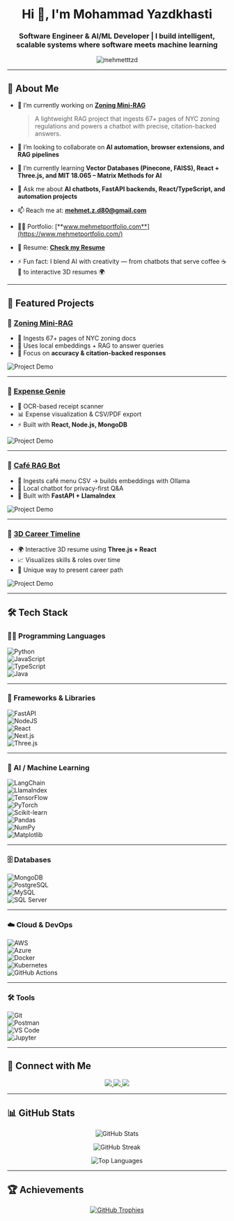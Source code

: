 <h1 align="center">Hi 👋, I'm Mohammad Yazdkhasti</h1>
<h3 align="center">Software Engineer & AI/ML Developer | I build intelligent, scalable systems where software meets machine learning</h3>

<p align="center">
  <img src="https://komarev.com/ghpvc/?username=mehmetttzd&label=Profile%20views&color=0e75b6&style=flat" alt="mehmetttzd" />
</p>

---

## 🚀 About Me  

- 🔭 I’m currently working on **[Zoning Mini-RAG](https://github.com/Mehmetttzd/Zoning-Mini-RAG)**  
   > A lightweight RAG project that ingests 67+ pages of NYC zoning regulations and powers a chatbot with precise, citation-backed answers.  

- 👯 I’m looking to collaborate on **AI automation, browser extensions, and RAG pipelines**  

- 🌱 I’m currently learning **Vector Databases (Pinecone, FAISS), React + Three.js, and MIT 18.065 – Matrix Methods for AI**  

- 💬 Ask me about **AI chatbots, FastAPI backends, React/TypeScript, and automation projects**  

- 📫 Reach me at: **mehmet.z.d80@gmail.com**  

- 👨‍💻 Portfolio: [**www.mehmetportfolio.com**](https://www.mehmetportfolio.com/)  

- 📄 Resume: [**Check my Resume**](https://www.mehmetportfolio.com/)  

- ⚡ Fun fact: I blend AI with creativity — from chatbots that serve coffee ☕🤖 to interactive 3D resumes 🌍  

---

## 🌟 Featured Projects  

### 🔹 [Zoning Mini-RAG](https://github.com/Mehmetttzd/Zoning-Mini-RAG)  
- 📖 Ingests 67+ pages of NYC zoning docs  
- 🧠 Uses local embeddings + RAG to answer queries  
- 🎯 Focus on **accuracy & citation-backed responses**  

![Project Demo](https://via.placeholder.com/800x400.png?text=Zoning+Mini-RAG+Demo)  

---

### 🔹 [Expense Genie](https://github.com/Mehmetttzd/Expense-Genie)  
- 📸 OCR-based receipt scanner  
- 📊 Expense visualization & CSV/PDF export  
- ⚡ Built with **React, Node.js, MongoDB**  

![Project Demo](https://via.placeholder.com/800x400.png?text=Expense+Genie+Demo)  

---

### 🔹 [Café RAG Bot](https://github.com/Mehmetttzd/Cafe-RAG-Bot)  
- 🍵 Ingests café menu CSV → builds embeddings with Ollama  
- 🤖 Local chatbot for privacy-first Q&A  
- 🔌 Built with **FastAPI + LlamaIndex**  

![Project Demo](https://via.placeholder.com/800x400.png?text=Cafe+RAG+Bot+Demo)  

---

### 🔹 [3D Career Timeline](https://github.com/Mehmetttzd/3D-Career-Timeline)  
- 🌍 Interactive 3D resume using **Three.js + React**  
- 📈 Visualizes skills & roles over time  
- 🎨 Unique way to present career path  

![Project Demo](https://via.placeholder.com/800x400.png?text=3D+Career+Timeline+Demo)  

---

## 🛠️ Tech Stack  

### 👨‍💻 Programming Languages  
![Python](https://img.shields.io/badge/Python-3776AB?style=for-the-badge&logo=python&logoColor=white)  
![JavaScript](https://img.shields.io/badge/JavaScript-F7DF1E?style=for-the-badge&logo=javascript&logoColor=black)  
![TypeScript](https://img.shields.io/badge/TypeScript-007ACC?style=for-the-badge&logo=typescript&logoColor=white)  
![Java](https://img.shields.io/badge/Java-ED8B00?style=for-the-badge&logo=java&logoColor=white)  

---

### 🧩 Frameworks & Libraries  
![FastAPI](https://img.shields.io/badge/FastAPI-009688?style=for-the-badge&logo=fastapi&logoColor=white)  
![NodeJS](https://img.shields.io/badge/Node.js-339933?style=for-the-badge&logo=nodedotjs&logoColor=white)  
![React](https://img.shields.io/badge/React-20232A?style=for-the-badge&logo=react&logoColor=61DAFB)  
![Next.js](https://img.shields.io/badge/Next.js-000000?style=for-the-badge&logo=nextdotjs&logoColor=white)  
![Three.js](https://img.shields.io/badge/Three.js-000000?style=for-the-badge&logo=three.js&logoColor=white)  

---

### 🤖 AI / Machine Learning  
![LangChain](https://img.shields.io/badge/LangChain-000000?style=for-the-badge&logo=chainlink&logoColor=white)  
![LlamaIndex](https://img.shields.io/badge/LlamaIndex-FF6F00?style=for-the-badge&logo=llama&logoColor=white)  
![TensorFlow](https://img.shields.io/badge/TensorFlow-FF6F00?style=for-the-badge&logo=tensorflow&logoColor=white)  
![PyTorch](https://img.shields.io/badge/PyTorch-EE4C2C?style=for-the-badge&logo=pytorch&logoColor=white)  
![Scikit-learn](https://img.shields.io/badge/Scikit--learn-F7931E?style=for-the-badge&logo=scikitlearn&logoColor=white)  
![Pandas](https://img.shields.io/badge/Pandas-150458?style=for-the-badge&logo=pandas&logoColor=white)  
![NumPy](https://img.shields.io/badge/NumPy-013243?style=for-the-badge&logo=numpy&logoColor=white)  
![Matplotlib](https://img.shields.io/badge/Matplotlib-0C55A5?style=for-the-badge&logo=plotly&logoColor=white)  

---

### 🗄️ Databases  
![MongoDB](https://img.shields.io/badge/MongoDB-4EA94B?style=for-the-badge&logo=mongodb&logoColor=white)  
![PostgreSQL](https://img.shields.io/badge/PostgreSQL-316192?style=for-the-badge&logo=postgresql&logoColor=white)  
![MySQL](https://img.shields.io/badge/MySQL-005C84?style=for-the-badge&logo=mysql&logoColor=white)  
![SQL Server](https://img.shields.io/badge/SQL%20Server-CC2927?style=for-the-badge&logo=microsoftsqlserver&logoColor=white)  

---

### ☁️ Cloud & DevOps  
![AWS](https://img.shields.io/badge/AWS-232F3E?style=for-the-badge&logo=amazon-aws&logoColor=white)  
![Azure](https://img.shields.io/badge/Azure-0078D4?style=for-the-badge&logo=microsoft-azure&logoColor=white)  
![Docker](https://img.shields.io/badge/Docker-2496ED?style=for-the-badge&logo=docker&logoColor=white)  
![Kubernetes](https://img.shields.io/badge/Kubernetes-326CE5?style=for-the-badge&logo=kubernetes&logoColor=white)  
![GitHub Actions](https://img.shields.io/badge/GitHub%20Actions-2088FF?style=for-the-badge&logo=github-actions&logoColor=white)  

---

### 🛠️ Tools  
![Git](https://img.shields.io/badge/Git-F05032?style=for-the-badge&logo=git&logoColor=white)  
![Postman](https://img.shields.io/badge/Postman-FF6C37?style=for-the-badge&logo=postman&logoColor=white)  
![VS Code](https://img.shields.io/badge/VS%20Code-007ACC?style=for-the-badge&logo=visual-studio-code&logoColor=white)  
![Jupyter](https://img.shields.io/badge/Jupyter-F37626?style=for-the-badge&logo=jupyter&logoColor=white)  

---

## 🤝 Connect with Me  

<p align="center">
<a href="https://linkedin.com/in/mohammad-yazdkhasti-62565225b" target="blank">
  <img src="https://img.shields.io/badge/LinkedIn-Connect-blue?style=for-the-badge&logo=linkedin" />
</a>
<a href="mailto:mehmet.z.d80@gmail.com" target="blank">
  <img src="https://img.shields.io/badge/Email-Contact-red?style=for-the-badge&logo=gmail" />
</a>
<a href="https://www.mehmetportfolio.com/" target="blank">
  <img src="https://img.shields.io/badge/Portfolio-Website-green?style=for-the-badge&logo=google-chrome" />
</a>
</p>  

---

## 📊 GitHub Stats  

<p align="center">
  <img src="https://github-readme-stats.vercel.app/api?username=mehmetttzd&show_icons=true&theme=tokyonight" alt="GitHub Stats"/>
</p>  

<p align="center">
  <img src="https://github-readme-streak-stats.herokuapp.com/?user=mehmetttzd&theme=tokyonight" alt="GitHub Streak"/>
</p>  

<p align="center">
  <img src="https://github-readme-stats.vercel.app/api/top-langs/?username=mehmetttzd&layout=compact&theme=tokyonight" alt="Top Languages"/>
</p>  

---

## 🏆 Achievements  

<p align="center">
  <a href="https://github.com/ryo-ma/github-profile-trophy">
    <img src="https://github-profile-trophy.vercel.app/?username=mehmetttzd&theme=onedark&margin-w=15&margin-h=15" alt="GitHub Trophies" />
  </a>
</p>
